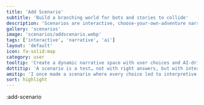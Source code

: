 ```yaml
---
title: 'Add Scenario'
subtitle: 'Build a branching world for bots and stories to collide'
description: 'Scenarios are interactive, choose-your-own-adventure narratives. You design the world and key decisions — our bots and AI generate the possible outcomes.'
gallery: 'scenarios'
image: 'scenarios/addscenario.webp'
tags: ['interactive', 'narrative', 'ai']
layout: 'default'
icon: fa-solid:map
category: user
tooltip: 'Create a dynamic narrative space with user choices and AI-driven branches.'
dottitip: 'A scenario is a test… not with right answers, but with interesting ones.'
amitip: 'I once made a scenario where every choice led to interpretive dance.'
sort: highlight
---
```

:add-scenario
